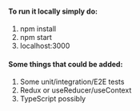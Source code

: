 #### To run it locally simply do:
1. npm install
2. npm start
3. localhost:3000


#### Some things that could be added:
1. Some unit/integration/E2E tests
2. Redux or useReducer/useContext
3. TypeScript possibly